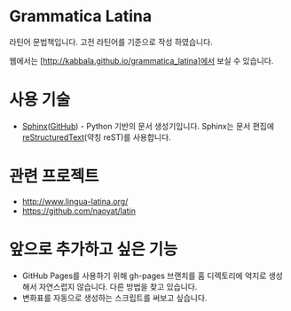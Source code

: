 Grammatica Latina
=================
라틴어 문법책입니다. 고전 라틴어를 기준으로 작성 하였습니다.

웹에서는 [http://kabbala.github.io/grammatica_latina]에서 보실 수 있습니다.

사용 기술
=========
* [Sphinx](http://www.sphinx-doc.org/)([GitHub](https://github.com/sphinx-doc/sphinx)) - Python 기반의 문서 생성기입니다. Sphinx는 문서 편집에 [reStructuredText](http://docutils.sourceforge.net/rst.html)(약칭 reST)를 사용합니다.

관련 프로젝트
=============
* http://www.lingua-latina.org/
* https://github.com/naoyat/latin

앞으로 추가하고 싶은 기능
===========================
* GitHub Pages를 사용하기 위해 gh-pages 브랜치를 홈 디렉토리에 억지로 생성해서 자연스럽지 않습니다. 다른 방법을 찾고 있습니다.
* 변화표를 자동으로 생성하는 스크립트를 써보고 싶습니다.